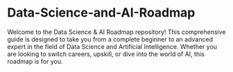 # Data-Science-and-AI-Roadmap
Welcome to the Data Science &amp; AI Roadmap repository! This comprehensive guide is designed to take you from a complete beginner to an advanced expert in the field of Data Science and Artificial Intelligence. Whether you are looking to switch careers, upskill, or dive into the world of AI, this roadmap is for you.
